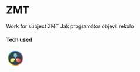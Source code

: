 # ZMT
Work for subject ZMT
Jak programátor objevil rekolo



#### Tech used

<div>
  <img src="resolve_icon.png" title="HTML5" alt="HTML" width="50" height="50"/>&nbsp;


</div>
